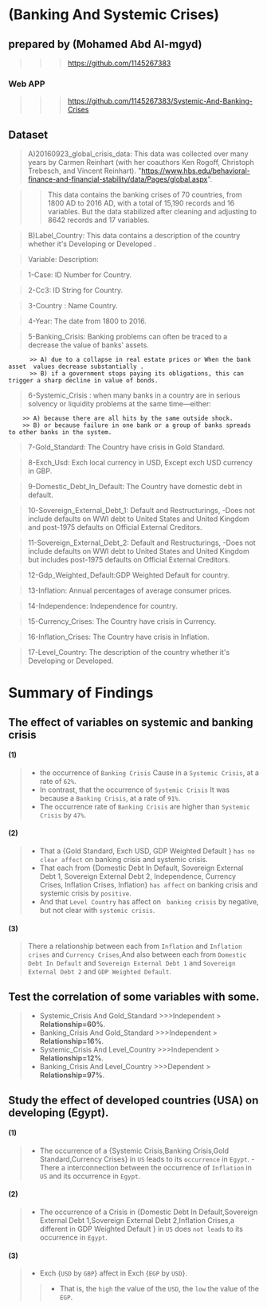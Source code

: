 # (Banking And Systemic Crises)
## prepared by (Mohamed Abd Al-mgyd)
>>> https://github.com/1145267383
### Web APP
>>> https://github.com/1145267383/Systemic-And-Banking-Crises 

## Dataset

> A)20160923_global_crisis_data:
This data was collected over many years by Carmen Reinhart (with her coauthors Ken Rogoff, Christoph Trebesch, and Vincent Reinhart). 
"https://www.hbs.edu/behavioral-finance-and-financial-stability/data/Pages/global.aspx".

>> This data contains the banking crises of 70 countries, from 1800 AD to 2016 AD, with a total of 15,190 records and 16 variables.
But the data stabilized after cleaning and adjusting to 8642 records and 17 variables.

> B)Label_Country:
This data contains a description of the country whether it's Developing or Developed .


> Variable:   Description:

> 1-Case: ID Number for Country.

> 2-Cc3: ID String for Country.

> 3-Country : Name Country.

> 4-Year: The date  from 1800 to 2016.

> 5-Banking_Crisis: Banking problems can often be traced to a decrease the value of banks' assets.    
                                                             
          >> A) due to a collapse in real estate prices or When the bank asset  values decrease substantially .
          >> B) if a government stops paying its obligations, this can trigger a sharp decline in value of bonds.

> 6-Systemic_Crisis : when many banks in a country are in serious solvency or liquidity problems at the same time—either:

        >> A) because there are all hits by the same outside shock.
        >> B) or because failure in one bank or a group of banks spreads to other banks in the system.

> 7-Gold_Standard: The Country have crisis in Gold Standard.

> 8-Exch_Usd: Exch local currency in USD, Except exch USD currency in GBP.

> 9-Domestic_Debt_In_Default: The Country have domestic debt in default.

> 10-Sovereign_External_Debt_1: Default and Restructurings, -Does not include defaults on WWI debt to United States and United Kingdom and post-1975 defaults on Official External Creditors.

> 11-Sovereign_External_Debt_2: Default and Restructurings, -Does not include defaults on WWI debt to United States and United Kingdom but includes post-1975 defaults on Official External Creditors.

> 12-Gdp_Weighted_Default:GDP Weighted Default for country.

> 13-Inflation: Annual percentages of average consumer prices.

> 14-Independence: Independence for country.

> 15-Currency_Crises: The Country have crisis in Currency.

> 16-Inflation_Crises: The Country have crisis in Inflation.

> 17-Level_Country: The description of the country  whether it's Developing or Developed. 


# Summary of Findings
## The effect of variables on systemic and banking crisis
#### (1)
>- the occurrence of `Banking Crisis` Cause in a `Systemic Crisis`, at a rate of `62%`.
>- In contrast, that the occurrence of `Systemic Crisis` It was because a `Banking Crisis`, at a rate of `91%`.
>- The occurrence rate  of `Banking Crisis` are higher than `Systemic Crisis` by `47%`.

#### (2)
>-  That a {Gold Standard, Exch USD, GDP Weighted Default } `has no clear affect` on  banking crisis and systemic crisis.
>- That each from {Domestic Debt In Default, Sovereign External Debt 1, Sovereign External Debt 2,  Independence,  Currency Crises, Inflation Crises, Inflation} `has affect` on banking crisis and systemic crisis by `positive`.
>- And that `Level Country` has affect on ` banking crisis` by negative, but  not clear with `systemic crisis`.

#### (3)
>There a relationship between each from `Inflation` and `Inflation crises` and `Currency Crises`,And also between each from `Domestic Debt In Default` and `Sovereign External Debt 1` and  `Sovereign External Debt 2` and `GDP Weighted Default`.

## Test the correlation of some variables with some.
>- Systemic_Crisis And Gold_Standard >>>Independent > **Relationship=60%**.
>- Banking_Crisis And Gold_Standard >>>Independent > **Relationship=16%**.
>- Systemic_Crisis And Level_Country >>>Independent > **Relationship=12%**.
>- Banking_Crisis And Level_Country >>>Dependent > **Relationship=97%**.

##  Study the effect of developed countries (USA) on developing (Egypt).
#### (1)
>-  The occurrence of a {Systemic Crisis,Banking Crisis,Gold Standard,Currency Crises} in `US` leads to its `occurrence` in `Egypt`.
>-There a interconnection between the occurrence of `Inflation` in `US`  and  its occurrence in `Egypt`.

#### (2)
>- The occurrence of a Crisis in {Domestic Debt In Default,Sovereign External Debt 1,Sovereign External Debt 2,Inflation Crises,a different in GDP Weighted Default } in `US` does `not leads` to its occurrence in `Egypt`.

#### (3)
>- Exch {`USD` by `GBP`} affect in Exch {`EGP` by `USD`}.
>>- That is, the `high` the value of the `USD`, the `low` the value of the `EGP`.
